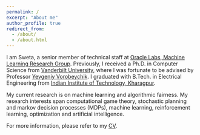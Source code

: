 ```yaml
---
permalink: /
excerpt: "About me"
author_profile: true
redirect_from: 
  - /about/
  - /about.html
---
```



I am Sweta, a senior member of technical staff at [Oracle Labs, Machine Learning Research Group](https://labs.oracle.com/pls/apex/f?p=labs:49:::::P49_PROJECT_ID:7).  Previously, I received a Ph.D. in Computer Science from [Vanderbilt University](https://engineering.vanderbilt.edu/eecs/), where I was fortunate to be advised by Professor [Yevgeniy Vorobeychik](http://vorobeychik.com/). I graduated with B.Tech. in Electrical Engineering from [Indian Institute of Technology, Kharagpur](http://www.iitkgp.ac.in/).  

My current research is on machine learning and algorithmic fairness. My research interests span computational game theory, stochastic planning and markov decision processes (MDPs), machine learning, reinforcement learning, optimization and artificial intelligence.

For more information, please refer to my [CV](http://swetapanda.github.io/files/CV_Sweta_Panda.pdf).  




